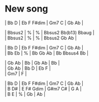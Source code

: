 # New song

| Bb D | Eb F F#dim | Gm7 C | Gb Ab |

| Bbsus2 | % | % | Bbsus2 Bb(b13) Bbaug |  
| Bbsus2 | % | % | Bbsus2 Gb Ab |

| Bb D | Eb F F#dim | Gm7 C | Gb Ab |  
| Bb Eb | % | Bb Gb Ab | Bb Bbsus4 Bb |

| Gb Ab | Bb | Gb Ab | Bb |  
| Gb Ab | Bb D | Eb F |  
| Gm7 | F |

| Bb D | Eb F F#dim | Gm7 C | Gb Ab |  
| B D# | E F# Gdim | G#m7 C# | G A |  
| B E | % | Gb | Ab |
